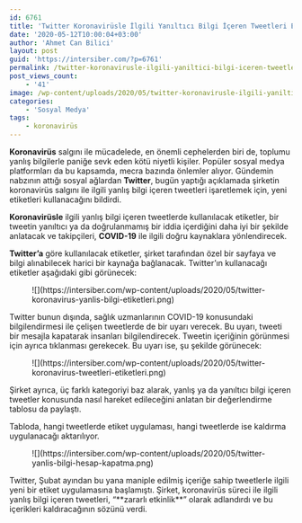 ```yaml
---
id: 6761
title: 'Twitter Koronavirüsle İlgili Yanıltıcı Bilgi İçeren Tweetleri Etiketleyecek'
date: '2020-05-12T10:00:04+03:00'
author: 'Ahmet Can Bilici'
layout: post
guid: 'https://intersiber.com/?p=6761'
permalink: /twitter-koronavirusle-ilgili-yaniltici-bilgi-iceren-tweetleri-etiketleyecek/
post_views_count:
    - '41'
image: /wp-content/uploads/2020/05/twitter-koronavirusle-ilgili-yaniltici-bilgi-iceren-tweetleri-etiketleyecek.jpg
categories:
    - 'Sosyal Medya'
tags:
    - koronavirüs
---
```


**Koronavirüs** salgını ile mücadelede, en önemli cephelerden biri de, toplumu yanlış bilgilerle paniğe sevk eden kötü niyetli kişiler. Popüler sosyal medya platformları da bu kapsamda, mecra bazında önlemler alıyor. Gündemin nabzının attığı sosyal ağlardan **Twitter**, bugün yaptığı açıklamada şirketin koronavirüs salgını ile ilgili yanlış bilgi içeren tweetleri işaretlemek için, yeni etiketleri kullanacağını bildirdi.

**Koronavirüsle** ilgili yanlış bilgi içeren tweetlerde kullanılacak etiketler, bir tweetin yanıltıcı ya da doğrulanmamış bir iddia içerdiğini daha iyi bir şekilde anlatacak ve takipçileri, **COVID-19** ile ilgili doğru kaynaklara yönlendirecek.

**Twitter’a** göre kullanılacak etiketler, şirket tarafından özel bir sayfaya ve bilgi alınabilecek harici bir kaynağa bağlanacak. Twitter’ın kullanacağı etiketler aşağıdaki gibi görünecek:

<figure class="wp-block-image size-large">![](https://intersiber.com/wp-content/uploads/2020/05/twitter-koronavirus-yanlis-bilgi-etiketleri.png)</figure>Twitter bunun dışında, sağlık uzmanlarının COVID-19 konusundaki bilgilendirmesi ile çelişen tweetlerde de bir uyarı verecek. Bu uyarı, tweeti bir mesajla kapatarak insanları bilgilendirecek. Tweetin içeriğinin görünmesi için ayrıca tıklanması gerekecek. Bu uyarı ise, şu şekilde görünecek:

<figure class="wp-block-image size-large">![](https://intersiber.com/wp-content/uploads/2020/05/twitter-koronavirus-tweetleri-etiketleri.png)</figure>Şirket ayrıca, üç farklı kategoriyi baz alarak, yanlış ya da yanıltıcı bilgi içeren tweetler konusunda nasıl hareket edileceğini anlatan bir değerlendirme tablosu da paylaştı.

Tabloda, hangi tweetlerde etiket uygulaması, hangi tweetlerde ise kaldırma uygulanacağı aktarılıyor.

<figure class="wp-block-image size-large">![](https://intersiber.com/wp-content/uploads/2020/05/twitter-yanlis-bilgi-hesap-kapatma.png)</figure>Twitter, Şubat ayından bu yana maniple edilmiş içeriğe sahip tweetlerle ilgili yeni bir etiket uygulamasına başlamıştı. Şirket, koronavirüs süreci ile ilgili yanlış bilgi içeren tweetleri, “**zararlı etkinlik**” olarak adlandırdı ve bu içerikleri kaldıracağının sözünü verdi.